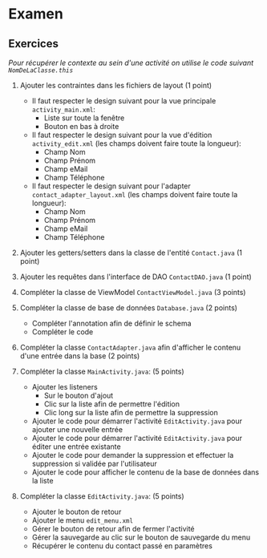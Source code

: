 # Examen

## Exercices

*Pour récupérer le contexte au sein d'une activité on utilise le code suivant `NomDeLaClasse.this`*

1. Ajouter les contraintes dans les fichiers de layout (1 point)

    * Il faut respecter le design suivant pour la vue principale `activity_main.xml`:
        * Liste sur toute la fenêtre
        * Bouton en bas à droite
    * Il faut respecter le design suivant pour la vue d'édition `activity_edit.xml` (les champs doivent faire toute la longueur):
        * Champ Nom
        * Champ Prénom
        * Champ eMail
        * Champ Téléphone   
    * Il faut respecter le design suivant pour l'adapter `contact_adapter_layout.xml` (les champs doivent faire toute la longueur):
        * Champ Nom
        * Champ Prénom
        * Champ eMail
        * Champ Téléphone

2. Ajouter les getters/setters dans la classe de l'entité `Contact.java` (1 point)

3. Ajouter les requêtes dans l'interface de DAO `ContactDAO.java` (1 point)

4. Compléter la classe de ViewModel `ContactViewModel.java` (3 points)

5. Compléter la classe de base de données `Database.java` (2 points)

   * Compléter l'annotation afin de définir le schema
   * Compléter le code
   
6. Compléter la classe `ContactAdapter.java` afin d'afficher le contenu d'une entrée dans la base (2 points)

7. Compléter la classe `MainActivity.java`: (5 points)
   
   * Ajouter les listeners
      * Sur le bouton d'ajout
      * Clic sur la liste afin de permettre l'édition
      * Clic long sur la liste afin de permettre la suppression
   * Ajouter le code pour démarrer l'activité `EditActivity.java` pour ajouter une nouvelle entrée
   * Ajouter le code pour démarrer l'activité `EditActivity.java` pour éditer une entrée existante
   * Ajouter le code pour demander la suppression et effectuer la suppression si validée par l'utilisateur
   * Ajouter le code pour afficher le contenu de la base de données dans la liste

8. Compléter la classe `EditActivity.java`: (5 points)

   * Ajouter le bouton de retour
   * Ajouter le menu `edit_menu.xml`
   * Gérer le bouton de retour afin de fermer l'activité
   * Gérer la sauvegarde au clic sur le bouton de sauvegarde du menu
   * Récupérer le contenu du contact passé en paramètres